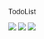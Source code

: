   T o d o L i s t 

![](https://1drv.ms/i/s!Anug0EVWSB1ahjkhcCgQX4m5Yqsd?e=3N9j1p)
![](https://1drv.ms/i/s!Anug0EVWSB1ahjg_n5WKIFadq7dL?e=jeRsCn)
![](https://1drv.ms/i/s!Anug0EVWSB1ahjq6oHp-iyRTUDM-?e=DUmIuJ)
